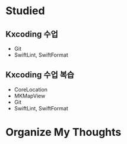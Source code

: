 # Studied

## Kxcoding 수업
- Git
- SwiftLint, SwiftFormat

## Kxcoding 수업 복습
- CoreLocation
- MKMapView
- Git
- SwiftLint, SwiftFormat

# Organize My Thoughts

